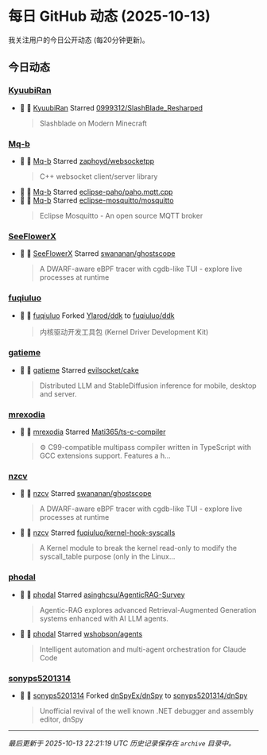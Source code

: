 # 每日 GitHub 动态 (2025-10-13)

我关注用户的今日公开动态 (每20分钟更新)。

## 今日动态

### [KyuubiRan](https://github.com/KyuubiRan)
- 🌟 👤 [KyuubiRan](https://github.com/KyuubiRan) Starred [0999312/SlashBlade_Resharped](https://github.com/0999312/SlashBlade_Resharped)
  > Slashblade on Modern Minecraft

### [Mq-b](https://github.com/Mq-b)
- 🌟 👤 [Mq-b](https://github.com/Mq-b) Starred [zaphoyd/websocketpp](https://github.com/zaphoyd/websocketpp)
  > C++ websocket client/server library
- 🌟 👤 [Mq-b](https://github.com/Mq-b) Starred [eclipse-paho/paho.mqtt.cpp](https://github.com/eclipse-paho/paho.mqtt.cpp)
- 🌟 👤 [Mq-b](https://github.com/Mq-b) Starred [eclipse-mosquitto/mosquitto](https://github.com/eclipse-mosquitto/mosquitto)
  > Eclipse Mosquitto - An open source MQTT broker

### [SeeFlowerX](https://github.com/SeeFlowerX)
- 🌟 👤 [SeeFlowerX](https://github.com/SeeFlowerX) Starred [swananan/ghostscope](https://github.com/swananan/ghostscope)
  > A DWARF-aware eBPF tracer with cgdb-like TUI - explore live processes at runtime

### [fuqiuluo](https://github.com/fuqiuluo)
- 🍴 👤 [fuqiuluo](https://github.com/fuqiuluo) Forked [Ylarod/ddk](https://github.com/Ylarod/ddk) to [fuqiuluo/ddk](https://github.com/fuqiuluo/ddk)
  > 内核驱动开发工具包 (Kernel Driver Development Kit)

### [gatieme](https://github.com/gatieme)
- 🌟 👤 [gatieme](https://github.com/gatieme) Starred [evilsocket/cake](https://github.com/evilsocket/cake)
  > Distributed LLM and StableDiffusion inference for mobile, desktop and server.

### [mrexodia](https://github.com/mrexodia)
- 🌟 👤 [mrexodia](https://github.com/mrexodia) Starred [Mati365/ts-c-compiler](https://github.com/Mati365/ts-c-compiler)
  > ⚙️ C99-compatible multipass compiler written in TypeScript with GCC extensions support. Features a h...

### [nzcv](https://github.com/nzcv)
- 🌟 👤 [nzcv](https://github.com/nzcv) Starred [swananan/ghostscope](https://github.com/swananan/ghostscope)
  > A DWARF-aware eBPF tracer with cgdb-like TUI - explore live processes at runtime
- 🌟 👤 [nzcv](https://github.com/nzcv) Starred [fuqiuluo/kernel-hook-syscalls](https://github.com/fuqiuluo/kernel-hook-syscalls)
  > A Kernel module to break the kernel read-only to modify the syscall_table purpose (only in the Linux...

### [phodal](https://github.com/phodal)
- 🌟 👤 [phodal](https://github.com/phodal) Starred [asinghcsu/AgenticRAG-Survey](https://github.com/asinghcsu/AgenticRAG-Survey)
  > Agentic-RAG explores advanced Retrieval-Augmented Generation systems enhanced with AI LLM agents. 
- 🌟 👤 [phodal](https://github.com/phodal) Starred [wshobson/agents](https://github.com/wshobson/agents)
  > Intelligent automation and multi-agent orchestration for Claude Code

### [sonyps5201314](https://github.com/sonyps5201314)
- 🍴 👤 [sonyps5201314](https://github.com/sonyps5201314) Forked [dnSpyEx/dnSpy](https://github.com/dnSpyEx/dnSpy) to [sonyps5201314/dnSpy](https://github.com/sonyps5201314/dnSpy)
  > Unofficial revival of the well known .NET debugger and assembly editor, dnSpy


---
*最后更新于 2025-10-13 22:21:19 UTC*
*历史记录保存在 `archive` 目录中。*
